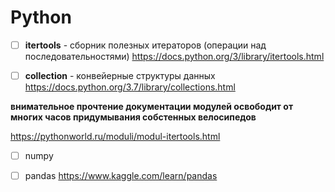 # Python


- [ ] **itertools** - сборник полезных итераторов (операции над последовательностями) https://docs.python.org/3/library/itertools.html

- [ ] **collection** - конвейерные структуры данных  https://docs.python.org/3.7/library/collections.html
 
**внимательное прочтение документации модулей освободит от многих часов придумывания собстенных велосипедов**

https://pythonworld.ru/moduli/modul-itertools.html


- [ ] numpy

- [ ] pandas https://www.kaggle.com/learn/pandas

